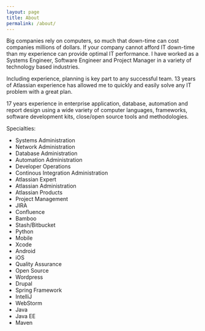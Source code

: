 ```yaml
---
layout: page
title: About
permalink: /about/
---
```


Big companies rely on computers, so much that down-time can cost companies millions of dollars.  If your company cannot afford IT down-time than my experience can provide optimal IT performance.  I have worked as a Systems Engineer, Software Engineer and Project Manager in a variety of technology based industries.  

Including experience, planning is key part to any successful team.  13 years of Atlassian experience has allowed me to quickly and easily solve any IT problem with a great plan.  

17 years experience in enterprise application, database, automation and report design using a wide variety of computer languages, frameworks, software development kits, close/open source tools and methodologies.  

Specialties: 

* Systems Administration
* Network Administration
* Database Administration
* Automation Administration
* Developer Operations
* Continous Integration Administration
* Atlassian Expert
* Atlassian Administration
* Atlassian Products
* Project Management
* JIRA
* Confluence
* Bamboo
* Stash/Bitbucket
* Python
* Mobile
* Xcode
* Android
* iOS
* Quality Assurance
* Open Source
* Wordpress
* Drupal
* Spring Framework
* IntelliJ
* WebStorm
* Java
* Java EE
* Maven